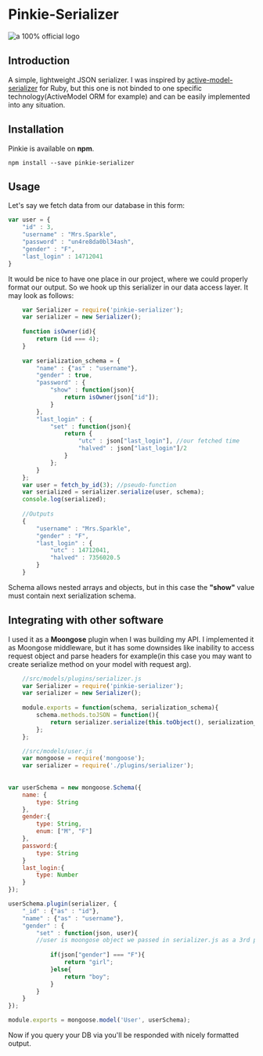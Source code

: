 # Pinkie-Serializer

![a 100% official logo](http://vignette2.wikia.nocookie.net/mlp/images/9/96/FANMADE_Pinkie_Pie_with_a_moustache.png/revision/latest?cb=20130928165137)

## Introduction

A simple, lightweight JSON serializer. I was inspired by [active-model-serializer](https://github.com/rails-api/active_model_serializers) for Ruby, but this one is not binded to one specific technology(ActiveModel ORM for example) and can be easily implemented into any situation.

## Installation

Pinkie is available on **npm**.

```
npm install --save pinkie-serializer
```

## Usage

Let's say we fetch data from our database in this form:

``` javascript
var user = {
    "id" : 3,
    "username" : "Mrs.Sparkle",
    "password" : "un4re8da0bl34ash",
    "gender" : "F",
    "last_login" : 14712041
}
```

It would be nice to have one place in our project, where we could properly format our output. So we hook up this serializer in our data access layer. It may look as follows:

```javascript
    var Serializer = require('pinkie-serializer');
    var serializer = new Serializer();
    
    function isOwner(id){
        return (id === 4);
    }
    
    var serialization_schema = {
        "name" : {"as" : "username"},
        "gender" : true,
        "password" : {
            "show" : function(json){
                return isOwner(json["id"]);
            }
        },
        "last_login" : {
            "set" : function(json){
                return {
                    "utc" : json["last_login"], //our fetched time
                    "halved" : json["last_login"]/2 
                }
            };
        }
    };
    var user = fetch_by_id(3); //pseudo-function
    var serialized = serializer.serialize(user, schema);
    console.log(serialized);
    
    //Outputs
    {
        "username" : "Mrs.Sparkle",
        "gender" : "F",
        "last_login" : {
            "utc" : 14712041,
            "halved" : 7356020.5
        }
    }
```

Schema allows nested arrays and objects, but in this case the **"show"** value must contain  next serialization schema.

## Integrating with other software

I used it as a **Moongose** plugin when I was building my API. I implemented it as Moongose middleware, but it has some downsides like inability to access request object and parse headers for example(in this case you may want to create serialize method on your model with request arg).

```javascript
    //src/models/plugins/serializer.js
    var Serializer = require('pinkie-serializer');
    var serializer = new Serializer();
    
    module.exports = function(schema, serialization_schema){
    	schema.methods.toJSON = function(){
    		return serializer.serialize(this.toObject(), serialization_schema, this);
    	};
    };
```
```javascript
    //src/models/user.js
    var mongoose = require('mongoose');
    var serializer = require('./plugins/serializer');
 
 
var userSchema = new mongoose.Schema({
	name: {
		type: String
	},
	gender:{
	    type: String,
	    enum: ["M", "F"]
	},
	password:{
	    type: String
	}
	last_login:{
	    type: Number
	}
});

userSchema.plugin(serializer, {
	"_id" : {"as" : "id"},
	"name" : {"as" : "username"},
    "gender" : {
        "set" : function(json, user){ 
        //user is moongose object we passed in serializer.js as a 3rd param. we can use it to access related objects if we need any
            
            if(json["gender"] === "F"){
                return "girl";
            }else{
                return "boy";
            }
        }
    }
});

module.exports = mongoose.model('User', userSchema);
```

Now if you query your DB via you'll be responded with nicely formatted output.
